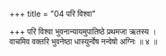 +++
title = "04 परि विश्वा"

+++
परि विश्वा भुवनान्यायमुपातिष्ठे प्रथमजा ऋतस्य ।  
वाचमिव वक्तरि भुवनेष्ठा धास्युर्न्वेष नन्वेषो अग्निः ॥ ४ ॥